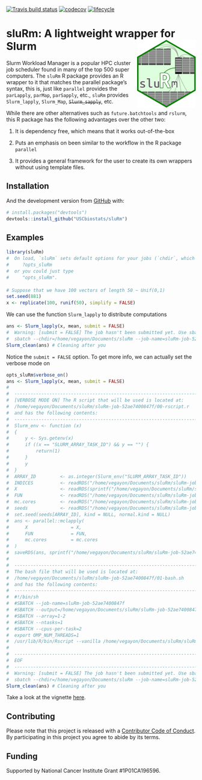 
[![Travis build
status](https://travis-ci.org/USCbiostats/sluRm.svg?branch=master)](https://travis-ci.org/USCbiostats/sluRm)
[![codecov](https://codecov.io/gh/USCbiostats/sluRm/branch/master/graph/badge.svg)](https://codecov.io/gh/USCbiostats/sluRm)
[![lifecycle](https://img.shields.io/badge/lifecycle-experimental-orange.svg)](https://www.tidyverse.org/lifecycle/#experimental)

<!-- README.md is generated from README.Rmd. Please edit that file -->

# sluRm: A lightweight wrapper for Slurm <img src="man/figures/logo.png" height="180px" align="right"/>

Slurm Workload Manager is a popular HPC cluster job scheduler found in
many of the top 500 super computers. The `sluRm` R package provides an R
wrapper to it that matches the parallel package’s syntax, this is, just
like `parallel` provides the `parLapply`, `parMap`, `parSapply`, etc.,
`sluRm` provides `Slurm_lapply`, `Slurm_Map`, ~~`Slurm_sapply`~~, etc.

While there are other alternatives such as `future.batchtools` and
`rslurm`, this R package has the following advantages over the other
two:

1.  It is dependency free, which means that it works out-of-the-box

2.  Puts an emphasis on been similar to the workflow in the R package
    `parallel`

3.  It provides a general framework for the user to create its own
    wrappers without using template files.

## Installation

And the development version from [GitHub](https://github.com/) with:

``` r
# install.packages("devtools")
devtools::install_github("USCbiostats/sluRm")
```

## Examples

``` r
library(sluRm)
#  On load, `sluRm` sets default options for your jobs (`chdir`, which is the default directory where sluRm will use to create the auxiliar files, and `job-name`, which is the option of the same name in Slurm. You can view/set these at:
#     ?opts_sluRm
#  or you could just type
#     "opts_sluRm".

# Suppose that we have 100 vectors of length 50 ~ Unif(0,1)
set.seed(881)
x <- replicate(100, runif(50), simplify = FALSE)
```

We can use the function `Slurm_lapply` to distribute computations

``` r
ans <- Slurm_lapply(x, mean, submit = FALSE)
#  Warning: [submit = FALSE] The job hasn't been submitted yet. Use sbatch() to submit the job, or you can submit it via command line using the following:
#  sbatch --chdir=/home/vegayon/Documents/sluRm --job-name=sluRm-job-52ae7400847f /home/vegayon/Documents/sluRm/sluRm-job-52ae7400847f/01-bash.sh
Slurm_clean(ans) # Cleaning after you
```

Notice the `submit = FALSE` option. To get more info, we can actually
set the verbose mode on

``` r
opts_sluRm$verbose_on()
ans <- Slurm_lapply(x, mean, submit = FALSE)
#  
#  --------------------------------------------------------------------------------
#  [VERBOSE MODE ON] The R script that will be used is located at:
#  /home/vegayon/Documents/sluRm/sluRm-job-52ae7400847f/00-rscript.r
#  and has the following contents:
#  --------------------------------------------------------------------------------
#  Slurm_env <- function (x) 
#  {
#      y <- Sys.getenv(x)
#      if ((x == "SLURM_ARRAY_TASK_ID") && y == "") {
#          return(1)
#      }
#      y
#  }
#  ARRAY_ID         <- as.integer(Slurm_env("SLURM_ARRAY_TASK_ID"))
#  INDICES          <- readRDS("/home/vegayon/Documents/sluRm/sluRm-job-52ae7400847f/INDICES.rds")
#  X                <- readRDS(sprintf("/home/vegayon/Documents/sluRm/sluRm-job-52ae7400847f/X_%04d.rds", ARRAY_ID))
#  FUN              <- readRDS("/home/vegayon/Documents/sluRm/sluRm-job-52ae7400847f/FUN.rds")
#  mc.cores         <- readRDS("/home/vegayon/Documents/sluRm/sluRm-job-52ae7400847f/mc.cores.rds")
#  seeds            <- readRDS("/home/vegayon/Documents/sluRm/sluRm-job-52ae7400847f/seeds.rds")
#  set.seed(seeds[ARRAY_ID], kind = NULL, normal.kind = NULL)
#  ans <- parallel::mclapply(
#      X                = X,
#      FUN              = FUN,
#      mc.cores         = mc.cores
#  )
#  saveRDS(ans, sprintf("/home/vegayon/Documents/sluRm/sluRm-job-52ae7400847f/03-answer-%03i.rds", ARRAY_ID), compress = TRUE)
#  
#  --------------------------------------------------------------------------------
#  The bash file that will be used is located at:
#  /home/vegayon/Documents/sluRm/sluRm-job-52ae7400847f/01-bash.sh
#  and has the following contents:
#  --------------------------------------------------------------------------------
#  #!/bin/sh
#  #SBATCH --job-name=sluRm-job-52ae7400847f
#  #SBATCH --output=/home/vegayon/Documents/sluRm/sluRm-job-52ae7400847f/02-output-%A-%a.out
#  #SBATCH --array=1-2
#  #SBATCH --ntasks=1
#  #SBATCH --cpus-per-task=2
#  export OMP_NUM_THREADS=1
#  /usr/lib/R/bin/Rscript --vanilla /home/vegayon/Documents/sluRm/sluRm-job-52ae7400847f/00-rscript.r
#  
#  --------------------------------------------------------------------------------
#  EOF
#  --------------------------------------------------------------------------------
#  Warning: [submit = FALSE] The job hasn't been submitted yet. Use sbatch() to submit the job, or you can submit it via command line using the following:
#  sbatch --chdir=/home/vegayon/Documents/sluRm --job-name=sluRm-job-52ae7400847f /home/vegayon/Documents/sluRm/sluRm-job-52ae7400847f/01-bash.sh
Slurm_clean(ans) # Cleaning after you
```

Take a look at the vignette [here](vignettes/getting-started.Rmd).

## Contributing

Please note that this project is released with a [Contributor Code of
Conduct](CODE_OF_CONDUCT.md). By participating in this project you agree
to abide by its terms.

## Funding

Supported by National Cancer Institute Grant \#1P01CA196596.
